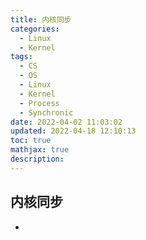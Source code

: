```yaml
---
title: 内核同步
categories:
  - Linux
  - Kernel
tags:
  - CS
  - OS
  - Linux
  - Kernel
  - Process
  - Synchronic
date: 2022-04-02 11:03:02
updated: 2022-04-18 12:10:13
toc: true
mathjax: true
description: 
---
```


##	内核同步

-	







